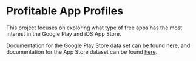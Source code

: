 # Profitable App Profiles

This project focuses on exploring what type of free apps has the most interest in the Google Play and iOS App Store. 

Documentation for the Google Play Store data set can be found [here](https://www.kaggle.com/lava18/google-play-store-apps), and documentation for the App Store dataset can be found [here](https://www.kaggle.com/ramamet4/app-store-apple-data-set-10k-apps).